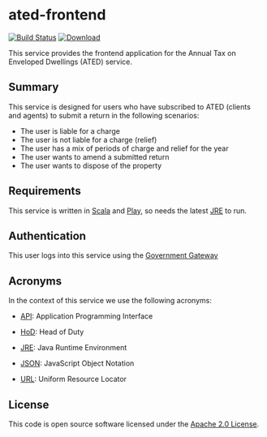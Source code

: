 ated-frontend
=============

[![Build Status](https://travis-ci.org/hmrc/ated-frontend.svg)](https://travis-ci.org/hmrc/ated-frontend) [ ![Download](https://api.bintray.com/packages/hmrc/releases/ated-frontend/images/download.svg) ](https://bintray.com/hmrc/releases/ated-frontend/_latestVersion)

This service provides the frontend application for the Annual Tax on Enveloped Dwellings (ATED) service.

Summary
-------

This service is designed for users who have subscribed to ATED (clients and agents) to submit a return in the following scenarios:

* The user is liable for a charge
* The user is not liable for a charge (relief)
* The user has a mix of periods of charge and relief for the year
* The user wants to amend a submitted return
* The user wants to dispose of the property


Requirements
------------

This service is written in [Scala] and [Play], so needs the latest [JRE] to run.


Authentication
------------

This user logs into this service using the [Government Gateway]


Acronyms
--------

In the context of this service we use the following acronyms:

* [API]: Application Programming Interface

* [HoD]: Head of Duty

* [JRE]: Java Runtime Environment

* [JSON]: JavaScript Object Notation

* [URL]: Uniform Resource Locator

License
-------

This code is open source software licensed under the [Apache 2.0 License].

[Scala]: http://www.scala-lang.org/
[Play]: http://playframework.com/
[JRE]: http://www.oracle.com/technetwork/java/javase/overview/index.html

[Government Gateway]: http://www.gateway.gov.uk/

[API]: https://en.wikipedia.org/wiki/Application_programming_interface
[HoD]: http://webarchive.nationalarchives.gov.uk/+/http://www.hmrc.gov.uk/manuals/sam/samglossary/samgloss249.htm
[JSON]: http://json.org/
[URL]: https://en.wikipedia.org/wiki/Uniform_Resource_Locator

[Apache 2.0 License]: http://www.apache.org/licenses/LICENSE-2.0.html
